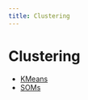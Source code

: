 ```yaml
---
title: Clustering
---
```


# Clustering
- [KMeans](KMeans.md)
- [SOMs](SOMs.md)
































































































